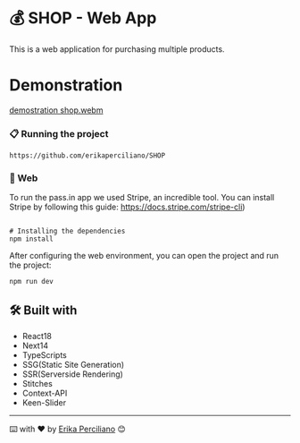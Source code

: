 # 💰 SHOP - Web App

This is a web application for purchasing multiple products.

# Demonstration

[demostration shop.webm](https://github.com/user-attachments/assets/949dd73f-a8cd-4ff8-a1d2-540e9430d9f8)

### 📋 Running the project

```
https://github.com/erikaperciliano/SHOP
```

### 📱 Web

To run the pass.in app we used Stripe, an incredible tool.
You can install Stripe by following this guide: https://docs.stripe.com/stripe-cli)
```

# Installing the dependencies
npm install
```
After configuring the web environment, you can open the project and run the project:
```
npm run dev
```
## 🛠️ Built with

- React18
- Next14
- TypeScripts
- SSG(Static Site Generation)
- SSR(Serverside Rendering)
- Stitches
- Context-API
- Keen-Slider

---
⌨️ with ❤️ by [Erika Perciliano](https://github.com/erikaperciliano) 😊
